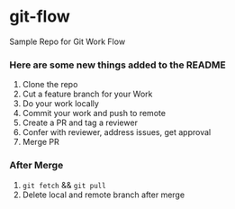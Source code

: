 # git-flow
Sample Repo for Git Work Flow

### Here are some new things added to the README

1. Clone the repo
1. Cut a feature branch for your Work
1. Do your work locally
1. Commit your work and push to remote
1. Create a PR and tag a reviewer
1. Confer with reviewer, address issues, get approval
1. Merge PR

### After Merge

1. `git fetch` && `git pull`
1. Delete local and remote branch after merge
